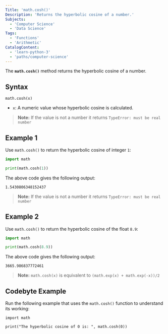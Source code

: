```yaml
---
Title: 'math.cosh()'
Description: 'Returns the hyperbolic cosine of a number.'
Subjects:
  - 'Computer Science'
  - 'Data Science'
Tags:
  - 'Functions'
  - 'Arithmetic'
CatalogContent:
  - 'learn-python-3'
  - 'paths/computer-science'
---
```


The **`math.cosh()`** method returns the hyperbolic cosine of a number.

## Syntax

```pseudo
math.cosh(x)
```

- `x`: A numeric value whose hyperbolic cosine is calculated.

> **Note:** If the value is not a number it returns `TypeError: must be real number`

## Example 1

Use `math.cosh()` to return the hyperbolic cosine of integer `1`:

```py
import math

print(math.cosh(1))
```

The above code gives the following output:

```shell
1.5430806348152437
```

> **Note:** If the value is not a number it returns `TypeError: must be real number`

## Example 2

Use `math.cosh()` to return the hyperbolic cosine of the float `8.9`:

```py
import math

print(math.cosh(8.9))
```

The above code gives the following output:

```shell
3665.986837772461
```

> **Note:** `math.cosh(x)` is equivalent to `(math.exp(x) + math.exp(-x))/2`

## Codebyte Example

Run the following example that uses the `math.cosh()` function to understand its working:

```codebyte/python
import math

print("The hyperbolic cosine of 0 is: ", math.cosh(0))
```
